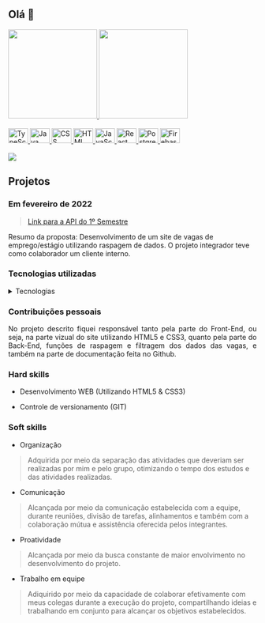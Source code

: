 ## Olá 👋

<div>
  <a href="https://github.com/isabelRReis">
    <img height="180cn" src="https://github-readme-stats.vercel.app/api?username=isabelRReis&show_icons=true&theme=dracula&include_all_commits=true&count_private=true"/>
    <img height="180cn" src="https://github-readme-stats.vercel.app/api/top-langs/?username=isabelRReis&layout=compact&langs_count=16&theme=dracula"/>
</div>

<div style="display: inline_block"><br>
  <img aligt="center" alt="TypeScript" height="30" width="40" src="https://cdn.jsdelivr.net/gh/devicons/devicon/icons/typescript/typescript-original.svg" /> 
  <img aligt="center" alt="Java" height="30" width="40" src="https://cdn.jsdelivr.net/gh/devicons/devicon/icons/java/java-original.svg" /> 
  <img aligt="center" alt="CSS" height="30" width="40" src="https://cdn.jsdelivr.net/gh/devicons/devicon/icons/css3/css3-plain.svg" /> 
  <img aligt="center" alt="HTML" height="30" width="40" src="https://cdn.jsdelivr.net/gh/devicons/devicon/icons/html5/html5-plain.svg" /> 
  <img aligt="center" alt="JavaScript" height="30" width="40" src="https://cdn.jsdelivr.net/gh/devicons/devicon/icons/javascript/javascript-original.svg"/> 
  <img aligt="center" alt="React" height="30" width="40" src="https://cdn.jsdelivr.net/gh/devicons/devicon/icons/react/react-original.svg" /> 
  <img aligt="center" alt="Postgre" height="30" width="40" src="https://cdn.jsdelivr.net/gh/devicons/devicon/icons/postgresql/postgresql-plain.svg" /> 
  <img aligt="center" alt="Firebase" height="30" width="40" src="https://cdn.jsdelivr.net/gh/devicons/devicon/icons/firebase/firebase-plain.svg"/> 
</div>
<br>
<div>
  <a href="https://www.linkedin.com/in/isabel-reis-09806920b/" target="_blank"><img src="https://img.shields.io/badge/LinkedIn-0077B5?style=for-the-badge&logo=linkedin&logoColor=white"></a>
</div>

## Projetos 

</Div>

### Em fevereiro de 2022

</Div align="justify" >

 > [Link para a API do 1º Semestre](https://github.com/IsabelRReis/API-1-ADS)

Resumo da proposta: Desenvolvimento de um site de vagas de emprego/estágio utilizando raspagem de dados.
O projeto integrador teve como colaborador um cliente interno.

</Div>

### Tecnologias utilizadas

<details><summary>Tecnologias</summary>

  <img width="50 rem" src="https://cdn.jsdelivr.net/gh/devicons/devicon/icons/figma/figma-original.svg"/>Figma 
  > Utilizado para desenvolver o protótipo apresentado ao cliente.

  <img width="50 rem" src="https://cdn.jsdelivr.net/gh/devicons/devicon/icons/vscode/vscode-original.svg"/> VScode 
  > Utilizado para o desenvolvimento do código de todo o projeto.

  <img width="50 rem" src="https://cdn.jsdelivr.net/gh/devicons/devicon/icons/html5/html5-original.svg"/> HTML 
  > Utilizamos HTML em nosso projeto para a criação da estrutura das páginas web para apresentação do conteúdo extraído do site da Fatec (APIs passadas) que era nosso principal objetivo.

  <img width="50 rem" src="https://cdn.jsdelivr.net/gh/devicons/devicon/icons/css3/css3-original.svg"/> CSS 
  > Utilizamos o CSS para estilizar, assim melhorando a apresentação visual de nossas páginas criadas com HTML. Com o CSS, conseguimos controlar cores, fontes e layout.

  <img width="50 rem" src="https://camo.githubusercontent.com/b872b9ada0c2c3d373bbb0c356eb4af353127335fc3d2e611964433864ab4de1/68747470733a2f2f676574626f6f7473747261702e636f6d2f646f63732f352e322f6173736574732f6272616e642f626f6f7473747261702d6c6f676f2d736861646f772e706e67"/> Bootstrap 
  > Utilizamos o Bootstrap naparte de estilização do site, assim melhorando a apresentação visual de nossas páginas criadas com HTML. Com o Bootstrap, conseguimos controlar a responsividade em diferentes dispositivos.

<img width="50 rem" src="https://upload.wikimedia.org/wikipedia/commons/thumb/a/aa/Requests_Python_Logo.png/800px-Requests_Python_Logo.png"/> Requests 
  > Utilizamos a biblioteca Requests para que a raspagem de dados fosse possível, extraindo dados de vagas de emprego/estágio reais.

<img width="50 rem" src="https://lh3.googleusercontent.com/o9HtAcCnpfW_o5b1lkhvrJ0lzZBJ6Lm8TwxYue4Z3K5OdekeptiGVAUEPcBC_1ra7cFqAV0QOFByNl3ub_1BJbNe3A=w640-h400-e365-rj-sc0x00ffffff"/> Beautiful soup 
  > Assim como a biblioteca Requests foi utilizada para que raspagem de dados fosse possível.

<img width="50 rem" src="https://www.seekpng.com/png/detail/70-701539_flask-flask-python-png.png"/> Flask 
  > Utilizamos a biblioteca Flask para criar os componentes base do site de maneira mais dinãmica.

  <img width="50 rem" src="https://lh3.googleusercontent.com/9tLfTpdILdHDAvGrRm7GdbjWdpbWSMOa0csoQ8pUba9tLP8tq7M4Quks1xuMQAVnAxVfryiDXRzZ-KDnkPv8Sm4g_YFom1ltQHjQ6Q"/> Maps 
  > Utilizamos a API Maps da Google para dinamizar e encrementar a apresentação de vagas por região.
  
  <img width="50 rem" src="https://cdn.jsdelivr.net/gh/devicons/devicon/icons/git/git-original.svg"/> Git 
  > Utilizamos o Git devido à sua capacidade de gerenciar e controlar as versões do código-fonte de forma eficiente, possibilitando colaboração, rastreamento de alterações, tornando o desenvolvimento mais organizado e confiável.

  <img width="50 rem" src="https://icones.pro/wp-content/uploads/2021/06/icone-github-violet.png"/> Github 
  > Utilizamos o GitHub para a hospedagem do código, facilitando o trabalho em equipe, oferecendo controle de versão eficiente e permitindo o gerenciamento dos colaboradores.

  <img width="50 rem" src="https://static-00.iconduck.com/assets.00/javascript-js-icon-2048x2048-nyxvtvk0.png"/> JavaScript 
  > Utilizamos para criar as pricipais funções do site.

  <img width="50 rem" src="https://cdn.jsdelivr.net/gh/devicons/devicon/icons/python/python-original.svg"/> Python 
  > Utilizamos o Python para o 'web scraping', extraindo os links das informações das vagas juntamente com a biblioteca Requests.

 </details>

### Contribuições pessoais

<Div align="justify" >

No projeto descrito fiquei responsável  tanto pela parte do Front-End, ou seja, na parte vizual do site  utilizando HTML5 e CSS3, quanto pela parte do Back-End, funções de raspagem e filtragem dos dados das vagas, e também na parte de documentação feita no Github.

</Div>

### Hard skills

* Desenvolvimento WEB (Utilizando HTML5 & CSS3)

* Controle de versionamento (GIT)  

### Soft skills

* Organização 
> Adquirida por meio da separação das atividades que deveriam ser realizadas por mim e pelo grupo, otimizando o tempo dos estudos e das atividades realizadas.

* Comunicação 
> Alcançada por meio da comunicação estabelecida com a equipe, durante reuniões, divisão de tarefas, alinhamentos e também com a colaboração mútua e assistência oferecida pelos integrantes.
 
* Proatividade
> Alcançada por meio da busca constante de maior envolvimento no desenvolvimento do projeto.

* Trabalho em equipe
> Adiquirido por meio da capacidade de colaborar efetivamente com meus colegas durante a execução do projeto, compartilhando ideias e trabalhando em conjunto para alcançar os objetivos estabelecidos.
